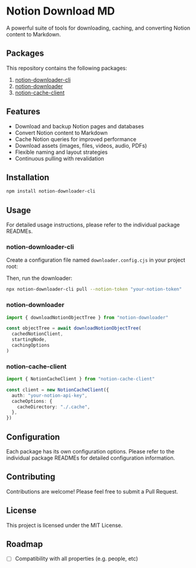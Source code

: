 # Notion Download MD

A powerful suite of tools for downloading, caching, and converting Notion content to Markdown.

## Packages

This repository contains the following packages:

1. [notion-downloader-cli](#notion-downloader-cli)
2. [notion-downloader](#notion-downloader)
3. [notion-cache-client](#notion-cache-client)

## Features

- Download and backup Notion pages and databases
- Convert Notion content to Markdown
- Cache Notion queries for improved performance
- Download assets (images, files, videos, audio, PDFs)
- Flexible naming and layout strategies
- Continuous pulling with revalidation

## Installation

```bash
npm install notion-downloader-cli
```

## Usage

For detailed usage instructions, please refer to the individual package READMEs.

### notion-downloader-cli

Create a configuration file named `downloader.config.cjs` in your project root:

Then, run the downloader:

```bash
npx notion-downloader-cli pull --notion-token "your-notion-token"
```

### notion-downloader

```typescript
import { downloadNotionObjectTree } from "notion-downloader"

const objectTree = await downloadNotionObjectTree(
  cachedNotionClient,
  startingNode,
  cachingOptions
)
```

### notion-cache-client

```typescript
import { NotionCacheClient } from "notion-cache-client"

const client = new NotionCacheClient({
  auth: "your-notion-api-key",
  cacheOptions: {
    cacheDirectory: "./.cache",
  },
})
```

## Configuration

Each package has its own configuration options. Please refer to the individual package READMEs for detailed configuration information.

## Contributing

Contributions are welcome! Please feel free to submit a Pull Request.

## License

This project is licensed under the MIT License.

## Roadmap

- [ ] Compatibility with all properties (e.g. people, etc)
